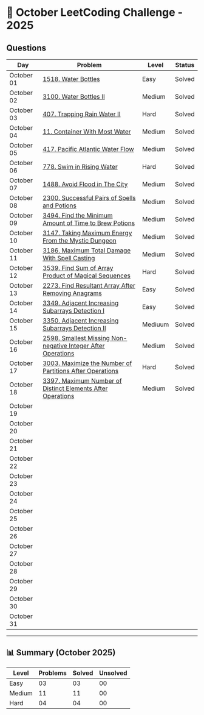 # 📅 October LeetCoding Challenge - 2025

## Questions

| Day | Problem | Level | Status |
| --- | ------- | ----- | ------ |
| October 01 | [1518. Water Bottles](https://leetcode.com/problems/water-bottles/) | Easy | Solved |
| October 02 | [3100. Water Bottles II](https://leetcode.com/problems/water-bottles-ii/) | Medium | Solved |
| October 03 | [407. Trapping Rain Water II](https://leetcode.com/problems/trapping-rain-water-ii/) | Hard | Solved |
| October 04 | [11. Container With Most Water](https://leetcode.com/problems/container-with-most-water/) | Medium | Solved |
| October 05 | [417. Pacific Atlantic Water Flow](https://leetcode.com/problems/pacific-atlantic-water-flow/) | Medium | Solved |
| October 06 | [778. Swim in Rising Water](https://leetcode.com/problems/swim-in-rising-water/) | Hard | Solved |
| October 07 | [1488. Avoid Flood in The City](https://leetcode.com/problems/avoid-flood-in-the-city/) | Medium | Solved |
| October 08 | [2300. Successful Pairs of Spells and Potions](https://leetcode.com/problems/successful-pairs-of-spells-and-potions/) | Medium | Solved |
| October 09 | [3494. Find the Minimum Amount of Time to Brew Potions](https://leetcode.com/problems/find-the-minimum-amount-of-time-to-brew-potions/) | Medium | Solved |
| October 10 | [3147. Taking Maximum Energy From the Mystic Dungeon](https://leetcode.com/problems/taking-maximum-energy-from-the-mystic-dungeon/) | Medium | Solved |
| October 11 | [3186. Maximum Total Damage With Spell Casting](https://leetcode.com/problems/maximum-total-damage-with-spell-casting/) | Medium | Solved |
| October 12 | [3539. Find Sum of Array Product of Magical Sequences](https://leetcode.com/problems/find-sum-of-array-product-of-magical-sequences/) | Hard | Solved |
| October 13 | [2273. Find Resultant Array After Removing Anagrams](https://leetcode.com/problems/find-resultant-array-after-removing-anagrams/) | Easy | Solved |
| October 14 | [3349. Adjacent Increasing Subarrays Detection I](https://leetcode.com/problems/adjacent-increasing-subarrays-detection-i/) | Easy | Solved |
| October 15 | [3350. Adjacent Increasing Subarrays Detection II](https://leetcode.com/problems/adjacent-increasing-subarrays-detection-ii/) | Mediuum | Solved |
| October 16 | [2598. Smallest Missing Non-negative Integer After Operations](https://leetcode.com/problems/smallest-missing-non-negative-integer-after-operations/) | Medium | Solved |
| October 17 | [3003. Maximize the Number of Partitions After Operations](https://leetcode.com/problems/maximize-the-number-of-partitions-after-operations/) | Hard | Solved |
| October 18 | [3397. Maximum Number of Distinct Elements After Operations](https://leetcode.com/problems/maximum-number-of-distinct-elements-after-operations/) | Medium | Solved |
| October 19 | []() |  |  |
| October 20 | []() |  |  |
| October 21 | []() |  |  |
| October 22 | []() |  |  |
| October 23 | []() |  |  |
| October 24 | []() |  |  |
| October 25 | []() |  |  |
| October 26 | []() |  |  |
| October 27 | []() |  |  |
| October 28 | []() |  |  |
| October 29 | []() |  |  |
| October 30 | []() |  |  |
| October 31 | []() |  |  |

---

## 📊 Summary (October 2025)

| Level  | Problems | Solved | Unsolved |
| ------ | -------- | ------ | -------- |
| Easy   | 03 | 03 | 00 |
| Medium | 11 | 11 | 00 |
| Hard   | 04 | 04 | 00 |
